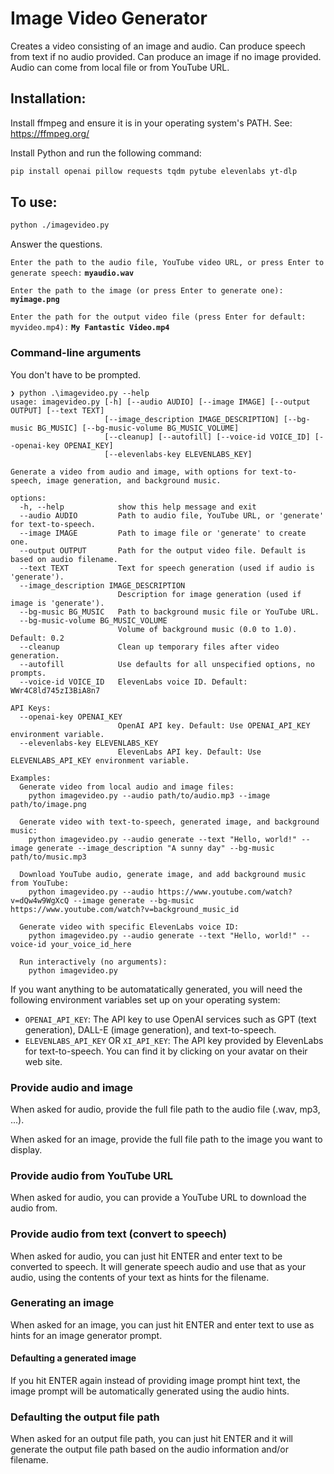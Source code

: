 # Image Video Generator
Creates a video consisting of an image and audio. Can produce speech from text if no audio provided. Can produce an image if no image provided. Audio can come from local file or from YouTube URL.

## Installation:

Install ffmpeg and ensure it is in your operating system's PATH. See: https://ffmpeg.org/

Install Python and run the following command:

```bash
pip install openai pillow requests tqdm pytube elevenlabs yt-dlp
```

## To use:
```bash
python ./imagevideo.py
```

Answer the questions. 

``Enter the path to the audio file, YouTube video URL, or press Enter to generate speech:`` **``myaudio.wav``**

``Enter the path to the image (or press Enter to generate one):`` **``myimage.png``**

``Enter the path for the output video file (press Enter for default: myvideo.mp4):`` **``My Fantastic Video.mp4``**

### Command-line arguments

You don't have to be prompted.

```
❯ python .\imagevideo.py --help
usage: imagevideo.py [-h] [--audio AUDIO] [--image IMAGE] [--output OUTPUT] [--text TEXT]
                     [--image_description IMAGE_DESCRIPTION] [--bg-music BG_MUSIC] [--bg-music-volume BG_MUSIC_VOLUME]
                     [--cleanup] [--autofill] [--voice-id VOICE_ID] [--openai-key OPENAI_KEY]
                     [--elevenlabs-key ELEVENLABS_KEY]

Generate a video from audio and image, with options for text-to-speech, image generation, and background music.

options:
  -h, --help            show this help message and exit
  --audio AUDIO         Path to audio file, YouTube URL, or 'generate' for text-to-speech.
  --image IMAGE         Path to image file or 'generate' to create one.
  --output OUTPUT       Path for the output video file. Default is based on audio filename.
  --text TEXT           Text for speech generation (used if audio is 'generate').
  --image_description IMAGE_DESCRIPTION
                        Description for image generation (used if image is 'generate').
  --bg-music BG_MUSIC   Path to background music file or YouTube URL.
  --bg-music-volume BG_MUSIC_VOLUME
                        Volume of background music (0.0 to 1.0). Default: 0.2
  --cleanup             Clean up temporary files after video generation.
  --autofill            Use defaults for all unspecified options, no prompts.
  --voice-id VOICE_ID   ElevenLabs voice ID. Default: WWr4C8ld745zI3BiA8n7

API Keys:
  --openai-key OPENAI_KEY
                        OpenAI API key. Default: Use OPENAI_API_KEY environment variable.
  --elevenlabs-key ELEVENLABS_KEY
                        ElevenLabs API key. Default: Use ELEVENLABS_API_KEY environment variable.

Examples:
  Generate video from local audio and image files:
    python imagevideo.py --audio path/to/audio.mp3 --image path/to/image.png

  Generate video with text-to-speech, generated image, and background music:
    python imagevideo.py --audio generate --text "Hello, world!" --image generate --image_description "A sunny day" --bg-music path/to/music.mp3

  Download YouTube audio, generate image, and add background music from YouTube:
    python imagevideo.py --audio https://www.youtube.com/watch?v=dQw4w9WgXcQ --image generate --bg-music https://www.youtube.com/watch?v=background_music_id

  Generate video with specific ElevenLabs voice ID:
    python imagevideo.py --audio generate --text "Hello, world!" --voice-id your_voice_id_here

  Run interactively (no arguments):
    python imagevideo.py
```

If you want anything to be automatatically generated, you will need the following environment variables set up on your operating system:

- `OPENAI_API_KEY`: The API key to use OpenAI services such as GPT (text generation), DALL-E (image generation), and text-to-speech.
- `ELEVENLABS_API_KEY` OR `XI_API_KEY`: The API key provided by ElevenLabs for text-to-speech. You can find it by clicking on your avatar on their web site. 

### Provide audio and image

When asked for audio, provide the full file path to the audio file (.wav, mp3, ...).

When asked for an image, provide the full file path to the image you want to display.

### Provide audio from YouTube URL

When asked for audio, you can provide a YouTube URL to download the audio from.

### Provide audio from text (convert to speech)

When asked for audio, you can just hit ENTER and enter text to be converted to speech. It will generate speech audio and use that as your audio, using the contents of your text as hints for the filename.

### Generating an image

When asked for an image, you can just hit ENTER and enter text to use as hints for an image generator prompt. 

#### Defaulting a generated image

If you hit ENTER again instead of providing image prompt hint text, the image prompt will be automatically generated using the audio hints.

### Defaulting the output file path

When asked for an output file path, you can just hit ENTER and it will generate the output file path based on the audio information and/or filename.
